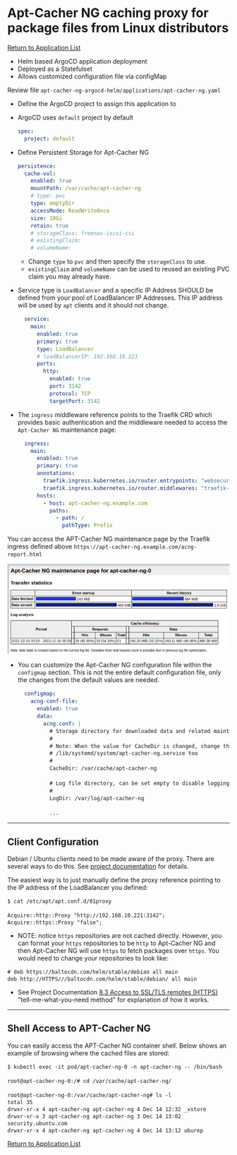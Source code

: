# Apt-Cacher NG caching proxy for package files from Linux distributors

[Return to Application List](../../)

* Helm based ArgoCD application deployment
* Deployed as a Statefulset
* Allows customized configuration file via configMap

Review file `apt-cacher-ng-argocd-helm/applications/apt-cacher-ng.yaml`

* Define the ArgoCD project to assign this application to
* ArgoCD uses `default` project by default

  ```yaml
  spec:
    project: default
  ```

* Define Persistent Storage for Apt-Cacher NG

  ```yaml
  persistence:
    cache-vol:
      enabled: true
      mountPath: /var/cache/apt-cacher-ng
      # type: pvc
      type: emptyDir
      accessMode: ReadWriteOnce
      size: 10Gi
      retain: true
      # storageClass: freenas-iscsi-csi
      # existingClaim:
      # volumeName:
  ```

  * Change `type` to `pvc` and then specify the `storageClass` to use.
  * `existingClaim` and `volumeName` can be used to reused an existing PVC claim you may already have.

* Service type is `LoadBalancer` and a specific IP Address SHOULD be defined from your pool of LoadBalancer IP Addresses.  This IP address will be used by `apt` clients and it should not change.

  ```yaml
    service:
      main:
        enabled: true
        primary: true
        type: LoadBalancer
        # loadBalancerIP: 192.168.10.221
        ports:
          http:
            enabled: true
            port: 3142
            protocol: TCP
            targetPort: 3142
  ```

* The `ingress` middleware reference points to the Traefik CRD which provides basic authentication and the middleware needed to access the `Apt-Cacher NG` maintenance page:

  ```yaml
    ingress:
      main:
        enabled: true
        primary: true
        annotations:
          traefik.ingress.kubernetes.io/router.entrypoints: "websecure"
          traefik.ingress.kubernetes.io/router.middlewares: "traefik-traefik-basic-auth@kubernetescrd,traefik-x-forward-https-headers@kubernetescrd,traefik-compress@kubernetescrd"
        hosts:
          - host: apt-cacher-ng.example.com
            paths:
              - path: /
                pathType: Prefix
  ```

You can access the APT-Cacher NG maintenance page by the Traefik ingress defined above `https://apt-cacher-ng.example.com/acng-report.html`

![apt-cacher-ng maintenance page stats](apt-cacher-ng-maintenance-page-stats.png)

* You can customize the Apt-Cacher NG configuration file within the `configmap` section.  This is not the entire default configuration file, only the changes from the default values are needed.

  ```yaml
    configmap:
      acng-conf-file:
        enabled: true
        data:
          acng.conf: |
            # Storage directory for downloaded data and related maintenance activity.
            #
            # Note: When the value for CacheDir is changed, change the file
            # /lib/systemd/system/apt-cacher-ng.service too
            #
            CacheDir: /var/cache/apt-cacher-ng

            # Log file directory, can be set empty to disable logging
            #
            LogDir: /var/log/apt-cacher-ng

            ...
  ```

---

## Client Configuration

Debian / Ubuntu clients need to be made aware of the proxy.  There are several ways to do this.  See [project documentation](https://wiki.debian.org/AptCacherNg#Clients) for details.

The easiest way is to just manually define the proxy reference pointing to the IP address of the LoadBalancer you defined:

```shell
$ cat /etc/apt/apt.conf.d/01proxy

Acquire::http::Proxy "http://192.168.10.221:3142";
Acquire::https::Proxy "false";
```

* NOTE: notice `https` repositories are not cached directly.  However, you can format your `https` repositories to be `http` to Apt-Cacher NG and then Apt-Cacher NG will use `https` to fetch packages over `https`.  You would need to change your repositories to look like:

```text
# deb https://baltocdn.com/helm/stable/debian all main
deb http://HTTPS///baltocdn.com/helm/stable/debian/ all main
```

* See Project Documentation [8.3 Access to SSL/TLS remotes (HTTPS)](https://www.unix-ag.uni-kl.de/~bloch/acng/html/howtos.html#ssluse) "tell-me-what-you-need method" for explanation of how it works.

---

## Shell Access to APT-Cacher NG

You can easily access the APT-Cacher NG container shell.  Below shows an example of browsing where the cached files are stored:

```shell
$ kubectl exec -it pod/apt-cacher-ng-0 -n apt-cacher-ng -- /bin/bash

root@apt-cacher-ng-0:/# cd /var/cache/apt-cacher-ng/

root@apt-cacher-ng-0:/var/cache/apt-cacher-ng# ls -l
total 35
drwxr-xr-x 4 apt-cacher-ng apt-cacher-ng 4 Dec 14 12:32 _xstore
drwxr-xr-x 3 apt-cacher-ng apt-cacher-ng 3 Dec 14 13:02 security.ubuntu.com
drwxr-xr-x 4 apt-cacher-ng apt-cacher-ng 4 Dec 14 13:12 uburep

```

[Return to Application List](../../)
